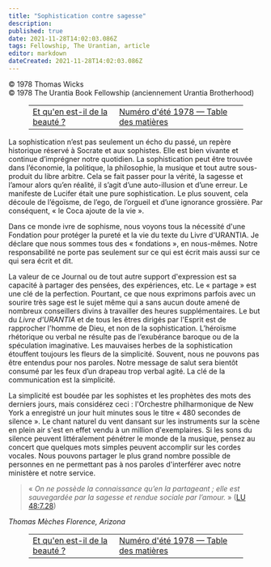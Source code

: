 ```yaml
---
title: "Sophistication contre sagesse"
description: 
published: true
date: 2021-11-28T14:02:03.086Z
tags: Fellowship, The Urantian, article
editor: markdown
dateCreated: 2021-11-28T14:02:03.086Z
---
```


<p class="v-card v-sheet theme--light grey lighten-3 px-2">© 1978 Thomas Wicks<br>© 1978 The Urantia Book Fellowship (anciennement Urantia Brotherhood)</p>
<figure class="table chapter-navigator">
  <table>
    <tbody>
      <tr>
        <td>
        <a href="/fr/article/Frances_Huttington/And_What_Of_Beauty">
          <span class="mdi mdi-arrow-left-drop-circle"></span><span class="pl-2">Et qu'en est-il de la beauté ?</span>
        </a>
        </td>
        <td>
        <a href="/fr/index/articles_the_urantian#numéro-d'été-1978">
          <span class="mdi mdi-book-open-variant"></span><span class="pl-2">Numéro d'été 1978 — Table des matières</span>
        </a>
        </td>
        <td>
        </td>
      </tr>
    </tbody>
  </table>
</figure>



La sophistication n’est pas seulement un écho du passé, un repère historique réservé à Socrate et aux sophistes. Elle est bien vivante et continue d’imprégner notre quotidien. La sophistication peut être trouvée dans l’économie, la politique, la philosophie, la musique et tout autre sous-produit du libre arbitre. Cela se fait passer pour la vérité, la sagesse et l’amour alors qu’en réalité, il s’agit d’une auto-illusion et d’une erreur. Le manifeste de Lucifer était une pure sophistication. Le plus souvent, cela découle de l’égoïsme, de l’ego, de l’orgueil et d’une ignorance grossière. Par conséquent, « le Coca ajoute de la vie ».

Dans ce monde ivre de sophisme, nous voyons tous la nécessité d'une Fondation pour protéger la pureté et la vie du texte du Livre d'URANTIA. Je déclare que nous sommes tous des « fondations », en nous-mêmes. Notre responsabilité ne porte pas seulement sur ce qui est écrit mais aussi sur ce qui sera écrit et dit.

La valeur de ce Journal ou de tout autre support d'expression est sa capacité à partager des pensées, des expériences, etc. Le « partage » est une clé de la perfection. Pourtant, ce que nous exprimons parfois avec un sourire très sage est le sujet même qui a sans aucun doute amené de nombreux conseillers divins à travailler des heures supplémentaires. Le but du _Livre d'URANTIA_ et de tous les êtres dirigés par l'Esprit est de rapprocher l'homme de Dieu, et non de la sophistication. L’héroïsme rhétorique ou verbal ne résulte pas de l’exubérance baroque ou de la spéculation imaginative. Les mauvaises herbes de la sophistication étouffent toujours les fleurs de la simplicité. Souvent, nous ne pouvons pas être entendus pour nos paroles. Notre message de salut sera bientôt consumé par les feux d’un drapeau trop verbal agité. La clé de la communication est la simplicité.

La simplicité est boudée par les sophistes et les prophètes des mots des derniers jours, mais considérez ceci : l'Orchestre philharmonique de New York a enregistré un jour huit minutes sous le titre « 480 secondes de silence ». Le chant naturel du vent dansant sur les instruments sur la scène en plein air s'est en effet vendu à un million d'exemplaires. Si les sons du silence peuvent littéralement pénétrer le monde de la musique, pensez au concert que quelques mots simples peuvent accomplir sur les cordes vocales. Nous pouvons partager le plus grand nombre possible de personnes en ne permettant pas à nos paroles d'interférer avec notre ministère et notre service.

> « _On ne possède la connaissance qu’en la partageant ; elle est sauvegardée par la sagesse et rendue sociale par l’amour._ » ([LU 48:7.28](/fr/The_Urantia_Book/48#p7_28))

_Thomas Mèches_
_Florence, Arizona_



<figure class="table chapter-navigator">
  <table>
    <tbody>
      <tr>
        <td>
        <a href="/fr/article/Frances_Huttington/And_What_Of_Beauty">
          <span class="mdi mdi-arrow-left-drop-circle"></span><span class="pl-2">Et qu'en est-il de la beauté ?</span>
        </a>
        </td>
        <td>
        <a href="/fr/index/articles_the_urantian#numéro-d'été-1978">
          <span class="mdi mdi-book-open-variant"></span><span class="pl-2">Numéro d'été 1978 — Table des matières</span>
        </a>
        </td>
        <td>
        </td>
      </tr>
    </tbody>
  </table>
</figure>
